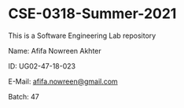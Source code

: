 # CSE-0318-Summer-2021
This is a Software Engineering Lab repository

Name: Afifa Nowreen Akhter

ID: UG02-47-18-023

E-Mail: afifa.nowreen@gmail.com

Batch: 47
